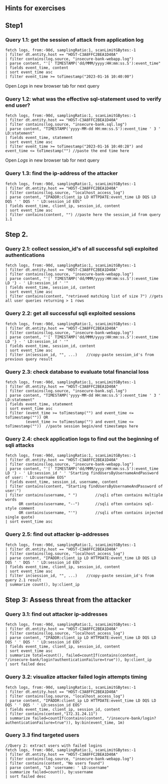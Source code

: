 ## Hints for exercises
## Step1
### Query 1.1: get the session of attack from application log
```
fetch logs, from:-90d, samplingRatio:1, scanLimitGBytes:-1
| filter dt.entity.host == "HOST-C3A8FFC2BEA1D40A"
| filter contains(log.source, "insecure-bank-webapp.log")
| parse content, "'[' TIMESTAMP('dd/MMM/yyyy:HH:mm:ss.S'):event_time"
| fields event_time, content
| sort event_time asc
| filter event_time >= toTimestamp("2023-01-16 10:40:00")
```

Open *Logs* in new browser tab for next query
### Query 1.2: what was the effective sql-statement used to verify end user?

```
fetch logs, from:-90d, samplingRatio:1, scanLimitGBytes:-1
| filter dt.entity.host == "HOST-C3A8FFC2BEA1D40A"
| filter contains(log.source, "insecure-bank.sql.log")
| parse content, "TIMESTAMP('yyyy-MM-dd HH:mm:ss.S'):event_time ' 3 ' LD:statement"
| fields event_time, statement
| sort event_time asc
| filter event_time >= toTimestamp("2023-01-16 10:40:28") and event_time <= toTimestamp("") //paste the end time here
```

Open *Logs* in new browser tab for next query
### Query 1.3: find the ip-address of the attacker
```
fetch logs, from:-90d, samplingRatio:1, scanLimitGBytes:-1
| filter dt.entity.host == "HOST-C3A8FFC2BEA1D40A"
| filter contains(log.source, "localhost_access_log")
| parse content, "IPADDR:client_ip LD HTTPDATE:event_time LD DQS LD DQS ' ' DQS ' ' LD:session_id EOS"
| fields event_time, client_ip, session_id, content
| sort event_time asc
| filter contains(content, "") //paste here the session_id from query 1.1
```

## Step 2.
### Query 2.1: collect session_id's of all successful sqli exploited authentications
```
fetch logs, from:-90d, samplingRatio:1, scanLimitGBytes:-1
| filter dt.entity.host == "HOST-C3A8FFC2BEA1D40A"
| filter contains(log.source, "insecure-bank-webapp.log")
| parse content, "'[' TIMESTAMP('dd/MMM/yyyy:HH:mm:ss.S'):event_time LD '} - ' LD:session_id ' '"
| fields event_time, session_id, content
| sort event_time asc
| filter contains(content, "retrieved matching list of size 7")	//gets all user queries returning > 1 rows
```

### Query 2.2: get all successful sqli exploited sessions
```
fetch logs, from:-90d, samplingRatio:1, scanLimitGBytes:-1
| filter dt.entity.host == "HOST-C3A8FFC2BEA1D40A"
| filter contains(log.source, "insecure-bank-webapp.log")
| parse content, "'[' TIMESTAMP('dd/MMM/yyyy:HH:mm:ss.S'):event_time LD '} - ' LD:session_id ' '"
| fields event_time, session_id, content
| sort event_time asc
| filter in(session_id, "", ...)	//copy-paste session_id's from previous query result
```

### Query 2.3: check database to evaluate total financial loss
```
fetch logs, from:-90d, samplingRatio:1, scanLimitGBytes:-1
| filter dt.entity.host == "HOST-C3A8FFC2BEA1D40A"
| filter contains(log.source, "insecure-bank.sql.log")
| parse content, "TIMESTAMP('yyyy-MM-dd HH:mm:ss.S'):event_time ' 3 ' LD:statement"
| fields event_time, statement
| sort event_time asc
| filter (event_time >= toTimestamp("") and event_time <= toTimestamp("")) OR
		 (event_time >= toTimestamp("") and event_time <= toTimestamp(""))	//paste session begin/end timestamps here 
```

### Query 2.4: check application logs to find out the beginning of sqli attacks
```
fetch logs, from:-90d, samplingRatio:1, scanLimitGBytes:-1
| filter dt.entity.host == "HOST-C3A8FFC2BEA1D40A"
| filter contains(log.source, "insecure-bank-webapp.log")
| parse content, "'[' TIMESTAMP('dd/MMM/yyyy:HH:mm:ss.S'):event_time LD '} - ' LD:session_id ' ' 'Starting findUsersByUsernameAndPassword of user: ' LD:username EOS"
| fields event_time, session_id, username, content
| filter contains(content, "Starting findUsersByUsernameAndPassword of user:")
| filter contains(username, " ") 		//sqli often contains multiple words
      OR contains(username, "--")		//sqli often contains sql-style comment
      OR contains(username, "'")		//sqli often contains injected single quote)
| sort event_time asc
```

### Query 2.5: find out attacker ip-addresses
```
fetch logs, from:-90d, samplingRatio:1, scanLimitGBytes:-1
| filter dt.entity.host == "HOST-C3A8FFC2BEA1D40A"
| filter contains(log.source, "localhost_access_log")
| parse content, "IPADDR:client_ip LD HTTPDATE:event_time LD DQS LD DQS ' ' DQS ' ' LD:session_id EOS"
| fields event_time, client_ip, session_id, content
| sort event_time asc
| filter in(session_id, "", ...)	//copy-paste session_id's from query 2.1 result
| summarize count(), by:client_ip
```

## Step 3: Assess threat from the attacker
### Query 3.1: find out attacker ip-addresses
```
fetch logs, from:-90d, samplingRatio:1, scanLimitGBytes:-1
| filter dt.entity.host == "HOST-C3A8FFC2BEA1D40A"
| filter contains(log.source, "localhost_access_log")
| parse content, "IPADDR:client_ip LD HTTPDATE:event_time LD DQS LD DQS ' ' DQS ' ' LD:session_id EOS"
| fields event_time, client_ip, session_id, content
| sort event_time asc
| summarize total=count(), failed=countIf(contains(content, "/insecure-bank/login?authenticationFailure=true")), by:client_ip
| sort failed desc
```

### Query 3.2: visualize attacker failed login attempts timing
```
fetch logs, from:-90d, samplingRatio:1, scanLimitGBytes:-1
| filter dt.entity.host == "HOST-C3A8FFC2BEA1D40A"
| filter contains(log.source, "localhost_access_log")
| parse content, "IPADDR:client_ip LD HTTPDATE:event_time LD DQS LD DQS ' ' DQS ' ' LD:session_id EOS"
| fields event_time, client_ip, session_id, content
| filter contains(content,"172.31.24.11") 
| summarize failed=countIf(contains(content, "/insecure-bank/login?authenticationFailure=true")), by:bin(event_time, 1m)
```

### Query 3.3 find targeted users
```
//Query 2: extract users with failed logins
fetch logs, from:-90d, samplingRatio:1, scanLimitGBytes:-1
| filter dt.entity.host == "HOST-C3A8FFC2BEA1D40A"
| filter contains(log.source, "insecure-bank-webapp.log")
| filter contains(content, "No users found")
| parse content, "LD 'username: ' LD:username"
| summarize failed=count(), by:username
| sort failed desc
```


